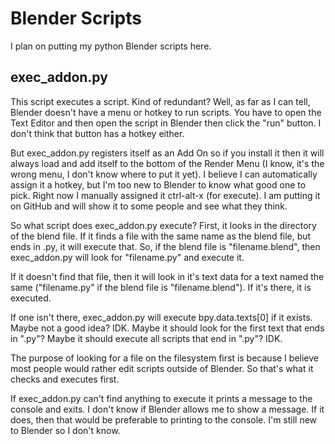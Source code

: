 # Blender Scripts

I plan on putting my python Blender scripts here.

## exec_addon.py

This script executes a script. Kind of redundant? Well, as far as I can tell, Blender doesn't have a menu or hotkey to run scripts. You have to open the Text Editor and then open the script in Blender then click the "run" button. I don't think that button has a hotkey either.

But exec_addon.py registers itself as an Add On so if you install it then it will always load and add itself to the bottom of the Render Menu (I know, it's the wrong menu, I don't know where to put it yet). I believe I can automatically assign it a hotkey, but I'm too new to Blender to know what good one to pick. Right now I manually assigned it ctrl-alt-x (for execute). I am putting it on GitHub and will show it to some people and see what they think.

So what script does exec_addon.py execute? First, it looks in the directory of the blend file. If it finds a file with the same name as the blend file, but ends in .py, it will execute that. So, if the blend file is "filename.blend", then exec_addon.py will look for "filename.py" and execute it.

If it doesn't find that file, then it will look in it's text data for a text named the same ("filename.py" if the blend file is "filename.blend"). If it's there, it is executed.

If one isn't there, exec_addon.py will execute bpy.data.texts[0] if it exists. Maybe not a good idea? IDK. Maybe it should look for the first text that ends in ".py"? Maybe it should execute all scripts that end in ".py"? IDK.

The purpose of looking for a file on the filesystem first is because I believe most people would rather edit scripts outside of Blender. So that's what it checks and executes first.

If exec_addon.py can't find anything to execute it prints a message to the console and exits. I don't know if Blender allows me to show a message. If it does, then that would be preferable to printing to the console. I'm still new to Blender so I don't know.
